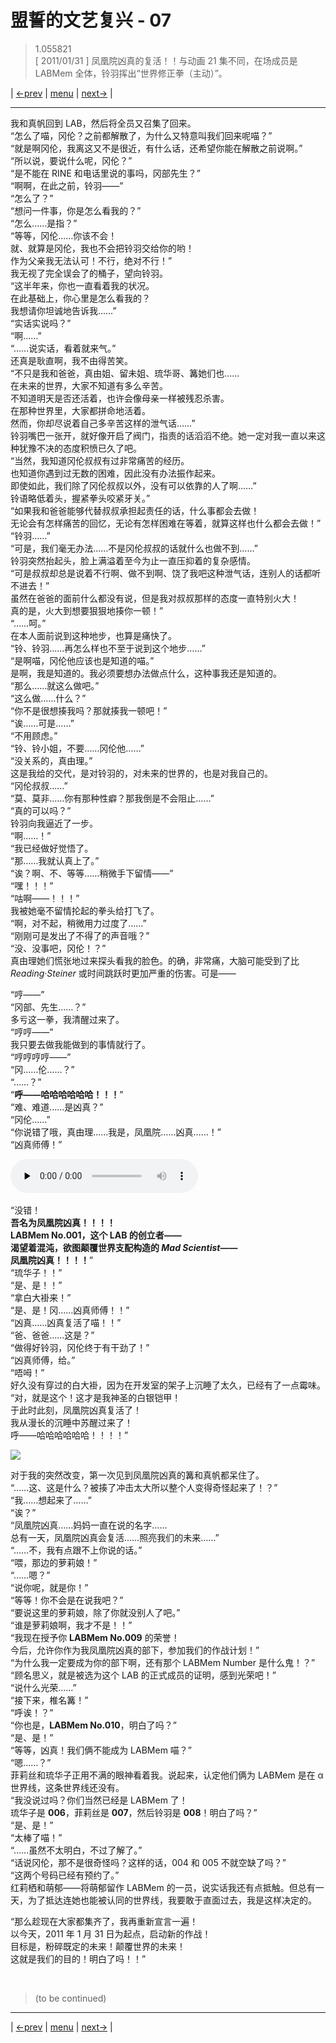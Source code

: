 # 盟誓的文艺复兴 - 07
> 1.055821  
> [ 2011/01/31 ] 凤凰院凶真的复活！！与动画 21 集不同，在场成员是 LABMem 全体，铃羽挥出“世界修正拳（主动）”。  

| [←prev](./0128) | [menu](../) | [next→](./0130) |

---

我和真帆回到 LAB，然后将全员又召集了回来。  
“怎么了喵，冈伦？之前都解散了，为什么又特意叫我们回来呢喵？”  
“就是啊冈伦，我离这又不是很近，有什么话，还希望你能在解散之前说啊。”  
“所以说，要说什么呢，冈伦？”  
“是不能在 RINE 和电话里说的事吗，冈部先生？”  
“啊啊，在此之前，铃羽——”  
“怎么了？”  
“想问一件事，你是怎么看我的？”  
“怎么……是指？”  
“等等，冈伦……你该不会！  
 就、就算是冈伦，我也不会把铃羽交给你的哟！  
 作为父亲我无法认可！不行，绝对不行！”  
我无视了完全误会了的桶子，望向铃羽。  
“这半年来，你也一直看着我的状况。  
 在此基础上，你心里是怎么看我的？  
 我想请你坦诚地告诉我……”  
“实话实说吗？”  
“啊……”  
“……说实话，看着就来气。”  
还真是耿直啊，我不由得苦笑。  
“不只是我和爸爸，真由姐、留未姐、琉华哥、篝她们也……  
 在未来的世界，大家不知道有多么辛苦。  
 不知道明天是否还活着，也许会像母亲一样被残忍杀害。  
 在那种世界里，大家都拼命地活着。  
 然而，你却尽说着自己多辛苦这样的泄气话……”  
铃羽嘴巴一张开，就好像开启了阀门，指责的话滔滔不绝。她一定对我一直以来这种犹豫不决的态度积愤已久了吧。  
“当然，我知道冈伦叔叔有过非常痛苦的经历。  
 也知道你遇到过无数的困难，因此没有办法振作起来。  
 即使如此，我们除了冈伦叔叔以外，没有可以依靠的人了啊……”  
铃语略低着头，握紧拳头咬紧牙关。”  
“如果我和爸爸能够代替叔叔承担起责任的话，什么事都会去做！  
 无论会有怎样痛苦的回忆，无论有怎样困难在等着，就算这样也什么都会去做！”  
“铃羽……”  
“可是，我们毫无办法……不是冈伦叔叔的话就什么也做不到……”  
铃羽突然抬起头，脸上满溢着至今为止一直压抑着的复杂感情。  
“可是叔叔却总是说着不行啊、做不到啊、饶了我吧这种泄气话，连别人的话都听不进去！”  
 虽然在爸爸的面前什么都没有说，但是我对叔叔那样的态度一直特别火大！  
 真的是，火大到想要狠狠地揍你一顿！”  
“……呵。”  
在本人面前说到这种地步，也算是痛快了。  
“铃、铃羽……再怎么样也不至于说到这个地步……”  
“是啊喵，冈伦他应该也是知道的喵。”  
是啊，我是知道的。我必须要想办法做点什么，这种事我还是知道的。  
“那么……就这么做吧。”  
“这么做……什么？”  
“你不是很想揍我吗？那就揍我一顿吧！”  
“诶……可是……”  
“不用顾虑。”  
“铃、铃小姐，不要……冈伦他……”  
“没关系的，真由理。”  
这是我给的交代，是对铃羽的，对未来的世界的，也是对我自己的。  
“冈伦叔叔……”  
“莫、莫非……你有那种性癖？那我倒是不会阻止……”  
“真的可以吗？”  
铃羽向我逼近了一步。  
“啊……！”  
“我已经做好觉悟了。  
“那……我就认真上了。”  
“诶？啊、不、等等……稍微手下留情——”  
“嘿！！！”  
“咕啊——！！！”  
我被她毫不留情抡起的拳头给打飞了。  
“啊，对不起，稍微用力过度了……”  
“刚刚可是发出了不得了的声音哦？”  
“没、没事吧，冈伦！？”  
真由理她们慌张地过来探头看我的脸色。的确，非常痛，大脑可能受到了比 *Reading·Steiner* 或时间跳跃时更加严重的伤害。可是——  

“哼——”  
“冈部、先生……？”  
多亏这一拳，我清醒过来了。  
“哼哼——”  
我只要去做我能做到的事情就行了。  
“哼哼哼哼——”  
“冈……伦……？”  
“……？”  
“**呼——哈哈哈哈哈哈！！！**”  
“难、难道……是凶真？”  
“冈伦……”  
“你说错了哦，真由理……我是，凤凰院……凶真……！”  
“凶真师傅！”  

​<audio id="myAudio" controls="" preload="none">
    <source id="ReAwake" src="../static/sound/bgm/bgm219nl-ReAwake.ogg">
</audio>

“没错！  
 **吾名为凤凰院凶真！！！！**  
 **LABMem No.001，这个 LAB 的创立者——**  
 **渴望着混沌，欲图颠覆世界支配构造的 *Mad Scientist*——**  
 **凤凰院凶真！！！！**”  
“琉华子！！”  
“是、是！！”  
“拿白大褂来！”  
“是、是！冈……凶真师傅！！”  
“凶真……凶真复活了喵！！”  
“爸、爸爸……这是？”  
“做得好铃羽，冈伦终于有干劲了！”  
“凶真师傅，给。”  
“唔呣！”  
好久没有穿过的白大褂，因为在开发室的架子上沉睡了太久，已经有了一点霉味。  
“对，就是这个！这才是我神圣的白银铠甲！  
 于此时此刻，凤凰院凶真复活了！  
 我从漫长的沉睡中苏醒过来了！  
 呼——哈哈哈哈哈哈！！！！”  

![](../static/image/0129-1.png)

对于我的突然改变，第一次见到凤凰院凶真的篝和真帆都呆住了。  
“……这、这是什么？被揍了冲击太大所以整个人变得奇怪起来了！？”  
“我……想起来了……”  
“诶？”  
“凤凰院凶真……妈妈一直在说的名字……  
 总有一天，凤凰院凶真会复活……照亮我们的未来……”  
“……不，我有点跟不上你说的话。”  
“喂，那边的萝莉娘！”  
“……嗯？”  
“说你呢，就是你！”  
“等等！你不会是在说我吧？”  
“要说这里的萝莉娘，除了你就没别人了吧。”  
“谁是萝莉娘啊，我才不是！！”  
“我现在授予你 **LABMem No.009** 的荣誉！  
 今后，允许你作为我凤凰院凶真的部下，参加我们的作战计划！”  
“为什么我一定要成为你的部下啊，还有那个 LABMem Number 是什么鬼！？”  
“顾名思义，就是被选为这个 LAB 的正式成员的证明，感到光荣吧！”  
“说什么光荣……”  
“接下来，椎名篝！”  
“呼诶！？”  
“你也是，**LABMem No.010**，明白了吗？”  
“是、是！”  
“等等，凶真！我们俩不能成为 LABMem 喵？”  
“嗯……？”  
菲莉丝和琉华子正用不满的眼神看着我。说起来，认定他们俩为 LABMem 是在 α 世界线，这条世界线还没有。  
“我没说过吗？你们当然已经是 LABMem 了！  
 琉华子是 **006**，菲莉丝是 **007**，然后铃羽是 **008**！明白了吗？”  
“是、是！”  
“太棒了喵！”  
“……虽然不太明白，不过了解了。”  
“话说冈伦，那不是很奇怪吗？这样的话，004 和 005 不就空缺了吗？”  
“这两个号码已经有预约了。”  
红莉栖和萌郁——将萌郁留作 LABMem 的一员，说实话我还有点抵触。但总有一天，为了抵达连她也能被认同的世界线，我要敢于直面过去，我是这样决定的。  

“那么趁现在大家都集齐了，我再重新宣言一遍！  
 以今天，2011 年 1 月 31 日为起点，启动新的作战！  
 目标是，粉碎既定的未来！颠覆世界的未来！  
 这就是我们的目的！明白了吗！！”  


<br/>

> (to be continued)
---

| [←prev](./0128) | [menu](../) | [next→](./0130) |
